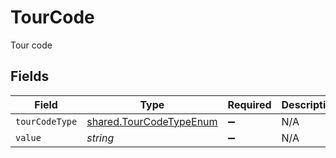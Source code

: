 # TourCode

Tour code


## Fields

| Field                                                              | Type                                                               | Required                                                           | Description                                                        |
| ------------------------------------------------------------------ | ------------------------------------------------------------------ | ------------------------------------------------------------------ | ------------------------------------------------------------------ |
| `tourCodeType`                                                     | [shared.TourCodeTypeEnum](../../models/shared/tourcodetypeenum.md) | :heavy_minus_sign:                                                 | N/A                                                                |
| `value`                                                            | *string*                                                           | :heavy_minus_sign:                                                 | N/A                                                                |